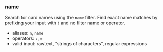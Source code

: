 ### name

Search for card names using the `name` filter.
Find exact name matches by prefixing your input with `!` and no filter name or operator.

- aliases: `n`, `name`
- operators: `:`, `=`
- valid input: rawtext, "strings of characters", regular expressions